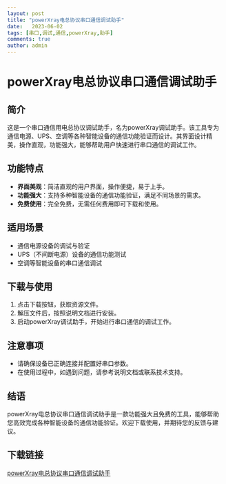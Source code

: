 ```yaml
---
layout: post
title: "powerXray电总协议串口通信调试助手"
date:   2023-06-02
tags: [串口,调试,通信,powerXray,助手]
comments: true
author: admin
---
```

# powerXray电总协议串口通信调试助手

## 简介

这是一个串口通信用电总协议调试助手，名为powerXray调试助手。该工具专为通信电源、UPS、空调等各种智能设备的通信功能验证而设计。其界面设计精美，操作直观，功能强大，能够帮助用户快速进行串口通信的调试工作。

## 功能特点

- **界面美观**：简洁直观的用户界面，操作便捷，易于上手。
- **功能强大**：支持多种智能设备的通信功能验证，满足不同场景的需求。
- **免费使用**：完全免费，无需任何费用即可下载和使用。

## 适用场景

- 通信电源设备的调试与验证
- UPS（不间断电源）设备的通信功能测试
- 空调等智能设备的串口通信调试

## 下载与使用

1. 点击下载按钮，获取资源文件。
2. 解压文件后，按照说明文档进行安装。
3. 启动powerXray调试助手，开始进行串口通信的调试工作。

## 注意事项

- 请确保设备已正确连接并配置好串口参数。
- 在使用过程中，如遇到问题，请参考说明文档或联系技术支持。

## 结语

powerXray电总协议串口通信调试助手是一款功能强大且免费的工具，能够帮助您高效完成各种智能设备的通信功能验证。欢迎下载使用，并期待您的反馈与建议。

## 下载链接

[powerXray电总协议串口通信调试助手](https://pan.quark.cn/s/db81e080eb86)